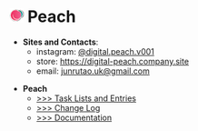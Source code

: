 # ![icon](peach/icons/25w/icon_peach_x25.png) Peach

* __Sites and Contacts__:
    * instagram: [@digital.peach.v001](https://www.instagram.com/digital.peach.v001/)
    * store: https://digital-peach.company.site
    * email: junrutao.uk@gmail.com

- __Peach__
    * [>>> Task Lists and Entries](./peach/README.md#Peach-Dev-Tasks)
    * [>>> Change Log](./peach/dev_changeLogs/ChangeLog.md)
    * [>>> Documentation](./docs/README.md)